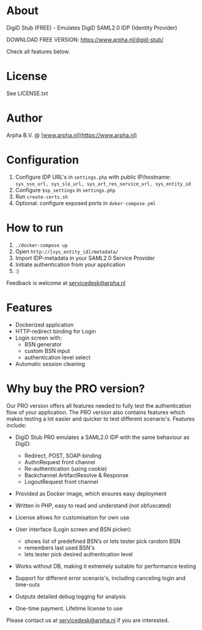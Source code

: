 # About
DigiD Stub (FREE) - Emulates DigiD SAML2.0 IDP (Identity Provider)

DOWNLOAD FREE VERSION: https://www.arpha.nl/digid-stub/

Check all features below.

# License
See LICENSE.txt

# Author
Arpha B.V. @ [www.arpha.nl](https://www.arpha.nl) 

# Configuration
1. Configure IDP URL's in ```settings.php``` with public IP/hostname: ```sys_sso_url, sys_slo_url, sys_art_res_service_url, sys_entity_id```
2. Configure ```$sp_settings``` in ```settings.php```
3. Run ```create-certs.sh```
4. Optional: configure exposed ports in ```doker-compose.yml```

# How to run
1. ```./docker-compose up```
2. Open ``http://[sys_entity_id]/metadata/``
3. Import IDP-metadata in your SAML2.0 Service Provider
4. Initiate authentication from your application
5. :)

Feedback is welcome at [servicedesk@arpha.nl](mailto:servicedesk@arpha.nl)

# Features
- Dockerized application
- HTTP-redirect binding for Login
- Login screen with:
    - BSN generator
    - custom BSN input
    - authentication level select
- Automatic session cleaning

# Why buy the PRO version?
Our PRO version offers all features needed to fully test the authentication flow of your application. The PRO version also contains features which makes testing a lot easier and quicker to test different scenario's.
Features include:

- DigiD Stub PRO emulates a SAML2.0 IDP with the same behaviour as DigiD:
  - Redirect, POST, SOAP-binding
  - AuthnRequest front channel
  - Re-authentication (using cookie)
  - Backchannel ArtifactResolve & Response
  - LogoutRequest front channel 

- Provided as Docker image, which ensures easy deployment

- Written in PHP, easy to read and understand (not obfuscated)

- License allows for customisation for own use

- User interface (Login screen and BSN picker):
  - shows list of predefined BSN’s or lets tester pick random BSN
  - remembers last used BSN's 
  - lets tester pick desired authentication level

- Works without DB, making it extremely suitable for performance testing

- Support for different error scenario's, including canceling login and time-outs

- Outputs detailed debug logging for analysis

- One-time payment. Lifetime license to use


Please contact us at [servicedesk@arpha.nl](mailto:servicedesk@arpha.nl) if you are interested.

